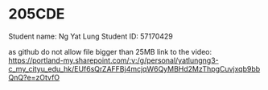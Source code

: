 # 205CDE
Student name: Ng Yat Lung
Student ID: 57170429

as github do not allow file bigger than 25MB
link to the video: https://portland-my.sharepoint.com/:v:/g/personal/yatlungng3-c_my_cityu_edu_hk/EUf6sQrZAFFBj4mcjqW6QyMBHd2MzThpgCuvjxqb9bbQnQ?e=zOtvfO
